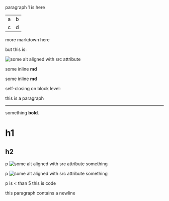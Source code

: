 paragraph 1 is here

<table>
	<tr>
		<td>a</td>
		<td>b</td>
	</tr>
	<tr>
		<td>c</td>
		<td>d</td>
	</tr>
</table>

more markdown here

but this is:

<img src="file.jpg" alt="some alt aligned with src attribute" title="some text" />

<span class="test">some inline **md**</span>

<span>some inline **md**</span>

self-closing on block level:

<p>this is a paragraph</p>
<hr />

something **bold**.

# h1

## h2

p <img src="file.jpg" alt="some alt aligned with src attribute" title="some text" />
   something

p <img src="file.jpg" alt="some alt aligned with src attribute" title="some text" />
    something

p is < than 5
    this is code

this paragraph contains a
newline
